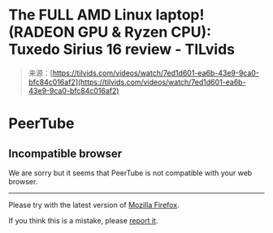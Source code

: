 <!--yml
category: 未分类
date: 2024-05-27 14:44:21
-->

# The FULL AMD Linux laptop! (RADEON GPU & Ryzen CPU): Tuxedo Sirius 16 review - TILvids

> 来源：[https://tilvids.com/videos/watch/7ed1d601-ea6b-43e9-9ca0-bfc84c016af2](https://tilvids.com/videos/watch/7ed1d601-ea6b-43e9-9ca0-bfc84c016af2)

# PeerTube

## Incompatible browser

We are sorry but it seems that PeerTube is not compatible with your web browser.

* * *

Please try with the latest version of [Mozilla Firefox](https://www.mozilla.org).

If you think this is a mistake, please [report it](https://github.com/Chocobozzz/PeerTube/issues/new).

<my-app role="main"></my-app>